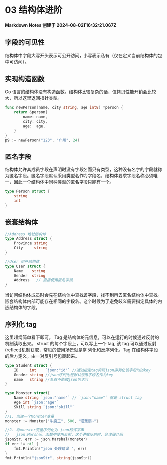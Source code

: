 # 03 结构体进阶

#### Markdown Notes 创建于 2024-08-02T16:32:21.067Z

## 字段的可见性

结构体中字段大写开头表示可公开访问，小写表示私有（仅在定义当前结构体的包中可访问）。

## 实现构造函数

Go 语言的结构体没有构造函数。结构体比较复杂的话，值拷贝性能开销会比较大，所以这里返回指针类型。

```go
func newPerson(name, city string, age int8) *person {
    return &person{
        name: name,
        city: city,
        age:  age,
    }
}
p9 := newPerson("123", "广州", 24)
```

## 匿名字段

结构体允许其成员字段在声明时没有字段名而只有类型，这种没有名字的字段就称为匿名字段。匿名字段默认采用类型名作为字段名，结构体要求字段名称必须唯一，因此一个结构体中同种类型的匿名字段只能有一个。

```go
type Person struct {
    string
    int
}
```

## 嵌套结构体

```go
//Address 地址结构体
type Address struct {
    Province string
    City     string
}

//User 用户结构体
type User struct {
    Name    string
    Gender  string
    Address   // 直接使用匿名字段
}
```

当访问结构体成员时会先在结构体中查找该字段，找不到再去匿名结构体中查找。
嵌套结构体内部可能存在相同的字段名。这个时候为了避免歧义需要指定具体的内嵌结构体的字段。

## 序列化 tag

这里超纲简单看下即可。
Tag 是结构体的元信息，可以在运行的时候通过反射的机制读取出来。
struct 的每个字段上，可以写上一个 tag, 该 tag 可以通过反射(reflect)机制获取，常见的使用场景就是序
列化和反序列化。Tag 在结构体字段的后方定义，由一对反引号包裹起来。

```go
type Student struct {
    ID     int    `json:"id"` //通过指定tag实现json序列化该字段时的key
    Gender string //json序列化是默认使用字段名作为key
    name   string //私有不能被json包访问
}
```

```go
type Monster struct{
	Name string `json:"name"` // `json:"name"` 就是 struct tag
	Age int `json:"age"`
	Skill string `json:"skill"`
}
//1. 创建一个Monster变量
monster := Monster{"牛魔王", 500, "芭蕉扇~"}

//2. 将monster变量序列化为 json格式字串
//   json.Marshal 函数中使用反射，这个讲解反射时，会详细介绍
jsonStr, err := json.Marshal(monster)
if err != nil {
    fmt.Println("json 处理错误 ", err)
}
fmt.Println("jsonStr", string(jsonStr))
```
